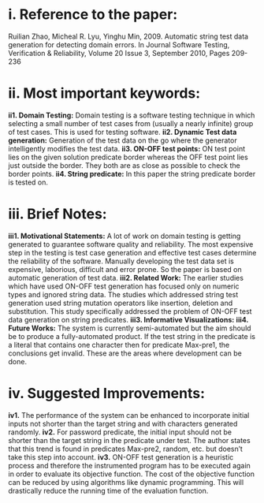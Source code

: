 <h1>i.	Reference to the paper: </h1>
Ruilian Zhao, Micheal R. Lyu, Yinghu Min, 2009. Automatic string test data generation for detecting domain errors. In Journal Software Testing, Verification & Reliability, Volume 20 Issue 3, September 2010, Pages 209-236
<h1>ii.	Most important keywords: </h1>
<b>ii1. Domain Testing:</b> Domain testing is a software testing technique in which selecting a small number of test cases from (usually a nearly infinite) group of test cases. This is used for testing software.
<b>ii2. Dynamic Test data generation:</b> Generation of the test data on the go where the generator intelligently modifies the test data.
<b>ii3. ON-OFF test points:</b> ON test point lies on the given solution predicate border whereas the OFF test point lies just outside the border. They both are as close as possible to check the border points.
<b>ii4. String predicate:</b> In this paper the string predicate border is tested on.
<h1>iii.	Brief Notes: </h1>
<b>iii1. Motivational Statements:</b> A lot of work on domain testing is getting generated to guarantee software quality and reliability. The most expensive step in the testing is test case generation and effective test cases determine the reliability of the software. Manually developing the test data set is expensive, laborious, difficult and error prone. So the paper is based on automatic generation of test data.
<b>iii2. Related Work:</b> The earlier studies which have used ON-OFF test generation has focused only on numeric types and ignored string data. The studies which addressed string test generation used string mutation operators like insertion, deletion and substitution. This study specifically addressed the problem of ON-OFF test data generation on string predicates.
<b>iii3. Informative Visualizations:</b>
<b>iii4. Future Works:</b> The system is currently semi-automated but the aim should be to produce a fully-automated product. If the test string in the predicate is a literal that contains one character then for predicate Max-pre1, the conclusions get invalid. These are the areas where development can be done.
<h1>iv.	Suggested Improvements: </h1>
<b>iv1.</b> The performance of the system can be enhanced to incorporate initial inputs not shorter than the target string and with characters generated randomly.
<b>iv2.</b> For password predicate, the initial input should not be shorter than the target string in the predicate under test. The author states that this trend is found in predicates Max-pre2, random, etc. but doesn’t take this step into account.
<b>iv3.</b> ON-OFF test generation is a heuristic process and therefore the instrumented program has to be executed again in order to evaluate its objective function. The cost of the objective function can be reduced by using algorithms like dynamic programming. This will drastically reduce the running time of the evaluation function.
